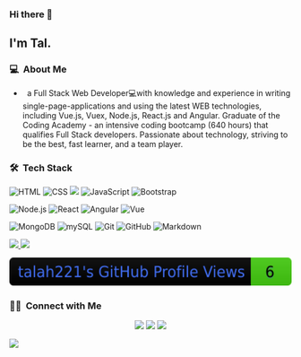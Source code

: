 ### Hi there 👋

## I'm Tal.

### 💻 &nbsp;About Me 

-  &nbsp; a Full Stack Web Developer💻with knowledge and experience in writing single-page-applications and using the latest WEB technologies, including Vue.js, Vuex, Node.js, React.js and Angular. Graduate of the Coding Academy - an intensive coding bootcamp (640 hours) that qualifies Full Stack developers. Passionate about technology, striving to be the best, fast learner, and a team player.



### 🛠 &nbsp;Tech Stack


![HTML](https://img.shields.io/badge/-HTML5-333333?style=flat&logo=HTML5) ![CSS](https://img.shields.io/badge/-CSS-333333?style=flat&logo=CSS3&logoColor=1572B6) ![](https://img.shields.io/badge/-Sass-333333?style=flat&logo=sass) ![JavaScript](https://img.shields.io/badge/-JavaScript_ES6-333333?style=flat&logo=javascript) ![Bootstrap](https://img.shields.io/badge/-Bootstrap-333333?style=flat&logo=bootstrap&logoColor=563D7C) 

![Node.js](https://img.shields.io/badge/-Node.js-333333?style=flat&logo=node.js) 
![React](https://img.shields.io/badge/-React,Redux-333333?style=flat&logo=react)  ![Angular](https://img.shields.io/badge/-Angular-333333?style=flat&logo=angular) ![Vue](https://img.shields.io/badge/-Vue,Vuex-333333?style=flat&logo=vue.js) 

![MongoDB](https://img.shields.io/badge/-MongoDB-333333?style=flat&logo=mongodb) ![mySQL](https://img.shields.io/badge/-mySQL-333333?style=flat&logo=mysql)
 ![Git](https://img.shields.io/badge/-Git-333333?style=flat&logo=git) ![GitHub](https://img.shields.io/badge/-GitHub-333333?style=flat&logo=github) ![Markdown](https://img.shields.io/badge/-Markdown-333333?style=flat&logo=markdown)

<p>
<a href="https://github.com/talah221">
  <img height="180em" src="https://github-readme-stats.vercel.app/api?username=talah221&show_icons=true&theme=radical" />
  <img height="180em" src="https://github-readme-stats-eight-theta.vercel.app/api/top-langs/?username=talah221&theme=radical&layout=compact" />
</a>
</p>

[<img src="https://raw.githubusercontent.com/talah221/talah221/main/profile-views.svg" height="50"/>](talah221/talah221)

### 🤝🏻 &nbsp;Connect with Me 

<p align="center">
<a href="https://talah221.github.io/Portfolio/"><img src="https://img.shields.io/badge/-TalLahyani.com-3423A6?style=flat-square&logo=Google-Chrome&logoColor=white"/></a>
<a href="https://www.linkedin.com/in/tal-lahyani"><img src="https://img.shields.io/badge/-Tal_Lahyani-0077B5?style=flat-square&logo=Linkedin&logoColor=white"/></a>
<a href="mailto:talni250@gmail.com"><img src="https://img.shields.io/badge/-talni250@gmail.com-D14836?style=flat-square&logo=Gmail&logoColor=white"/></a>


![](https://bit.ly/34UwYwM)


